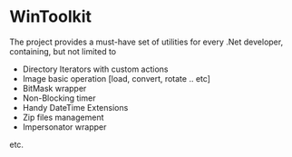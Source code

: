 # WinToolkit
The project provides a must-have set of utilities for every .Net developer, containing, but not limited to 
- Directory Iterators with custom actions
- Image basic operation [load, convert, rotate .. etc]
- BitMask wrapper
- Non-Blocking timer
- Handy DateTime Extensions
- Zip files management
- Impersonator wrapper

etc.

